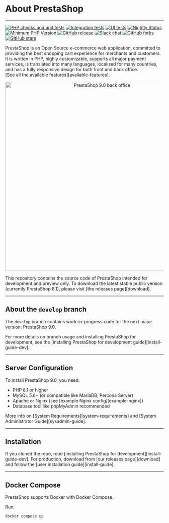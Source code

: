 # About PrestaShop
--------

[![PHP checks and unit tests](https://github.com/PrestaShop/PrestaShop/actions/workflows/php.yml/badge.svg)](https://github.com/PrestaShop/PrestaShop/actions/workflows/php.yml)
[![Integration tests](https://github.com/PrestaShop/PrestaShop/actions/workflows/integration.yml/badge.svg)](https://github.com/PrestaShop/PrestaShop/actions/workflows/integration.yml)
[![UI tests](https://github.com/PrestaShop/PrestaShop/actions/workflows/sanity.yml/badge.svg)](https://github.com/PrestaShop/PrestaShop/actions/workflows/sanity.yml)
[![Nightly Status](https://img.shields.io/endpoint?url=https%3A%2F%2Fapi-nightly.prestashop-project.org%2Fdata%2Fbadge&label=Nightly%20Status&cacheSeconds=3600)](https://nightly.prestashop-project.org/)
[![Minimum PHP Version](https://img.shields.io/badge/php-%3E%3D%208.1-8892BF.svg?style=flat-square)](https://php.net/)
[![GitHub release](https://img.shields.io/github/v/release/prestashop/prestashop)](https://github.com/PrestaShop/PrestaShop/releases)
[![Slack chat](https://img.shields.io/badge/Chat-on%20Slack-red)](https://www.prestashop-project.org/slack/)
[![GitHub forks](https://img.shields.io/github/forks/PrestaShop/PrestaShop)](https://github.com/PrestaShop/PrestaShop/network)
[![GitHub stars](https://img.shields.io/github/stars/PrestaShop/PrestaShop)](https://github.com/PrestaShop/PrestaShop/stargazers)

PrestaShop is an Open Source e-commerce web application, committed to providing the best shopping cart experience for merchants and customers. It is written in PHP, highly customizable, supports all major payment services, is translated into many languages, localized for many countries, and has a fully responsive design for both front and back office.  
[See all the available features][available-features].

<p align="center">
  <img src="https://user-images.githubusercontent.com/2137763/27336174-89b3435a-55d0-11e7-96a4-efa96cbe4a62.png" alt="PrestaShop 9.0 back office" width="600"/>
</p>


This repository contains the source code of PrestaShop intended for development and preview only. To download the latest stable public version (currently PrestaShop 8.1), please visit [the releases page][download].

---

## About the `develop` branch
The `develop` branch contains work-in-progress code for the next major version: PrestaShop 9.0.

For more details on branch usage and installing PrestaShop for development, see the [installing PrestaShop for development guide][install-guide-dev].

---

## Server Configuration
To install PrestaShop 9.0, you need:

- PHP 8.1 or higher
- MySQL 5.6+ (or compatible like MariaDB, Percona Server)
- Apache or Nginx (see [example Nginx config][example-nginx])
- Database tool like phpMyAdmin recommended

More info on [System Requirements][system-requirements] and [System Administrator Guide][sysadmin-guide].

---

## Installation
If you cloned the repo, read [installing PrestaShop for development][install-guide-dev]. For production, download from [our releases page][download] and follow the [user installation guide][install-guide].

---

## Docker Compose
PrestaShop supports Docker with Docker Compose.

Run:

```bash
docker compose up
